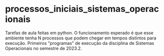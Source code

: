 # processos_iniciais_sistemas_operacionais
Tarefas de aula feitas em python. 
O funcionamento esperado é que esse ambiente tenha N processos que podem chegar em tempos distintos para execução. Primeiros "programas" de execução da disciplina de 
Sistemas Operacionais no semestre de 2023.2. 
